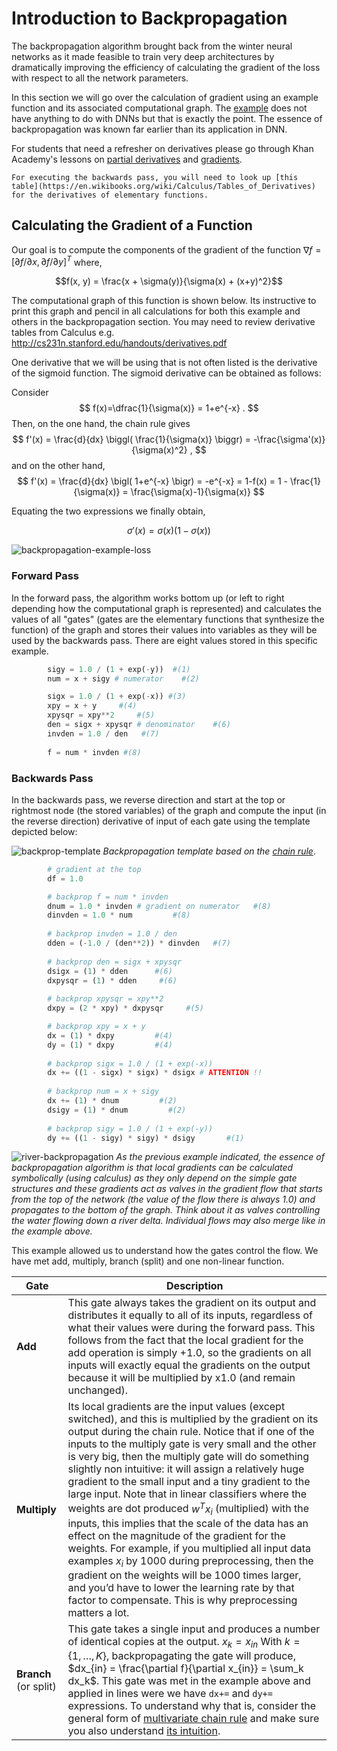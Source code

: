 # Introduction to Backpropagation

The backpropagation algorithm brought back from the winter neural networks as it made feasible to train very deep architectures by dramatically improving the efficiency of calculating the gradient of the loss with respect to all the network parameters. 

In this section we will go over the calculation of gradient using an example function and its associated computational graph. The [example](http://cs231n.github.io/optimization-2/) does not have anything to do with DNNs but that is exactly the point. The essence of backpropagation was known far earlier than its application in DNN. 

For students that need a refresher on derivatives please go through  Khan Academy's lessons on [partial derivatives](https://www.khanacademy.org/math/multivariable-calculus/multivariable-derivatives/partial-derivatives/v/partial-derivatives-introduction) and [gradients](https://www.khanacademy.org/math/multivariable-calculus/multivariable-derivatives/gradient-and-directional-derivatives/v/gradient). 

```{note}
For executing the backwards pass, you will need to look up [this table](https://en.wikibooks.org/wiki/Calculus/Tables_of_Derivatives) for the derivatives of elementary functions.
```



## Calculating the Gradient of a Function

Our goal is to compute the components of the gradient of the function  $\nabla f = [ \partial f / \partial x , \partial f / \partial y ]^T$ where,

$$f(x, y) = \frac{x + \sigma(y)}{\sigma(x) + (x+y)^2}$$

The computational graph of this function is shown below.  Its instructive to print this graph and pencil in all calculations for both this example and others in the backpropagation section. You may need to review derivative tables from Calculus e.g. http://cs231n.stanford.edu/handouts/derivatives.pdf 

One derivative that we will be using that is not often listed is the derivative of the sigmoid function. The sigmoid derivative can be obtained as follows:

Consider
$$
f(x)=\dfrac{1}{\sigma(x)} = 1+e^{-x}
.
$$
Then, on the one hand, the chain rule gives
$$
f'(x)
= \frac{d}{dx} \biggl( \frac{1}{\sigma(x)} \biggr)
= -\frac{\sigma'(x)}{\sigma(x)^2}
,
$$
and on the other hand,
$$
f'(x)
= \frac{d}{dx} \bigl( 1+e^{-x} \bigr)
= -e^{-x}
= 1-f(x)
= 1 - \frac{1}{\sigma(x)}
= \frac{\sigma(x)-1}{\sigma(x)}
$$

Equating the two expressions we finally obtain,

$$\sigma'(x) = \sigma(x)(1-\sigma(x))$$ 

![backpropagation-example-loss](images/backprop-example-loss.drawio.svg)


### Forward Pass
In the forward pass, the algorithm works bottom up (or left to right depending how the computational graph is represented) and calculates the values of all "gates" (gates are the elementary functions that synthesize the function) of the graph and stores their values into variables as they will be used by the backwards pass. There are eight values stored in this specific example. 

```python
        sigy = 1.0 / (1 + exp(-y))  #(1)
        num = x + sigy # numerator    #(2)

        sigx = 1.0 / (1 + exp(-x)) #(3)
        xpy = x + y     #(4)
        xpysqr = xpy**2     #(5)
        den = sigx + xpysqr # denominator    #(6)
        invden = 1.0 / den   #(7)
        
        f = num * invden #(8)
  ```

### Backwards Pass
In the backwards pass, we reverse direction and start at the top or rightmost node (the stored variables) of the graph and compute the input (in the reverse direction) derivative of input of each gate using the template depicted below:

![backprop-template](images/backprop-template.png)
*Backpropagation template based on the [chain rule](https://en.wikipedia.org/wiki/Chain_rule)*.

```python
        # gradient at the top
        df = 1.0

        # backprop f = num * invden
        dnum = 1.0 * invden # gradient on numerator   #(8)
        dinvden = 1.0 * num         #(8)
        
        # backprop invden = 1.0 / den 
        dden = (-1.0 / (den**2)) * dinvden   #(7)
        
        # backprop den = sigx + xpysqr
        dsigx = (1) * dden      #(6)
        dxpysqr = (1) * dden     #(6)
        
        # backprop xpysqr = xpy**2
        dxpy = (2 * xpy) * dxpysqr     #(5)

        # backprop xpy = x + y
        dx = (1) * dxpy         #(4)
        dy = (1) * dxpy         #(4)
        
        # backprop sigx = 1.0 / (1 + exp(-x))
        dx += ((1 - sigx) * sigx) * dsigx # ATTENTION !!
        
        # backprop num = x + sigy
        dx += (1) * dnum         #(2)
        dsigy = (1) * dnum         #(2)
        
        # backprop sigy = 1.0 / (1 + exp(-y))
        dy += ((1 - sigy) * sigy) * dsigy       #(1)
```

![river-backpropagation](images/river-backpropagation.jpg)
*As the previous example indicated, the essence of backpropagation algorithm is that local gradients can be calculated symbolically (using calculus) as they only depend on the simple gate structures and these gradients act as valves in the gradient flow that starts from the top of the network (the value of the flow there is always 1.0) and propagates to the bottom of the graph. Think about it as valves controlling the water flowing down a river delta. Individual flows may also merge like in the example above.*

This example allowed us to understand how the gates control the flow. We have met add, multiply, branch (split) and one non-linear function. 

|Gate | Description|
| --- | --- |
| **Add**                | This gate always takes the gradient on its output and distributes it equally to all of its inputs, regardless of what their values were during the forward pass. This follows from the fact that the local gradient for the add operation is simply +1.0, so the gradients on all inputs will exactly equal the gradients on the output because it will be multiplied by x1.0 (and remain unchanged).  |
| **Multiply**           | Its local gradients are the input values (except switched), and this is multiplied by the gradient on its output during the chain rule. Notice that if one of the inputs to the multiply gate is very small and the other is very big, then the multiply gate will do something slightly non intuitive: it will assign a relatively huge gradient to the small input and a tiny gradient to the large input. Note that in linear classifiers where the weights are dot produced $w^Tx_i$ (multiplied) with the inputs, this implies that the scale of the data has an effect on the magnitude of the gradient for the weights. For example, if you multiplied all input data examples $x_i$ by 1000 during preprocessing, then the gradient on the weights will be 1000 times larger, and you’d have to lower the learning rate by that factor to compensate. This is why preprocessing matters a lot. |
| **Branch**  (or split) | This gate takes a single input and produces a number of identical copies at the output. $x_k = x_{in}$ With $k=\{1, \dots, K\}$, backpropagating the gate will produce, $dx_{in} = \frac{\partial f}{\partial x_{in}} = \sum_k dx_k$. This gate was met in the example above and applied in lines were we have `dx+=` and `dy+=` expressions. To understand why that is, consider the general form of [multivariate chain rule](https://www.khanacademy.org/math/multivariable-calculus/multivariable-derivatives/multivariable-chain-rule/v/multivariable-chain-rule) and make sure you also understand [its intuition](https://www.khanacademy.org/math/multivariable-calculus/multivariable-derivatives/multivariable-chain-rule/v/multivariable-chain-rule-intuition).                                                                                                                                                                                                                                                                                                                                                                                      |
